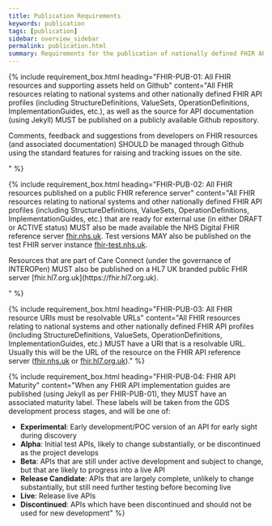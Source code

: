 ```yaml
---
title: Publication Requirements
keywords: publication
tags: [publication]
sidebar: overview_sidebar
permalink: publication.html
summary: Requirements for the publication of nationally defined FHIR API definitions
---
```


{% include requirement_box.html
	heading="FHIR-PUB-01: All FHIR resources and supporting assets held on Github"
	content="All FHIR resources relating to national systems and other nationally defined FHIR API profiles (including StructureDefinitions, ValueSets, OperationDefinitions, ImplementationGuides, etc.), as well as the source for API documentation (using Jekyll) MUST be published on a publicly available Github repository.
<p>Comments, feedback and suggestions from developers on FHIR resources (and associated documentation) SHOULD be managed through Github using the standard features for raising and tracking issues on the site.</p>"
%}

{% include requirement_box.html
	heading="FHIR-PUB-02: All FHIR resources published on a public FHIR reference server"
	content="All FHIR resources relating to national systems and other nationally defined FHIR API profiles (including StructureDefinitions, ValueSets, OperationDefinitions, ImplementationGuides, etc.) that are ready for external use (in either DRAFT or ACTIVE status) MUST also be made available the NHS Digital FHIR reference server [fhir.nhs.uk](https://fhir.nhs.uk). Test versions MAY also be published on the test FHIR server instance [fhir-test.nhs.uk](https://fhir-test.nhs.uk).
<p>Resources that are part of Care Connect (under the governance of INTEROPen) MUST also be published on a HL7 UK branded public FHIR server [fhir.hl7.org.uk](https://fhir.hl7.org.uk).</p>"
%}

{% include requirement_box.html
	heading="FHIR-PUB-03: All FHIR resource URIs must be resolvable URLs"
	content="All FHIR resources relating to national systems and other nationally defined FHIR API profiles (including StructureDefinitions, ValueSets, OperationDefinitions, ImplementationGuides, etc.) MUST have a URI that is a resolvable URL. Usually this will be the URL of the resource on the FHIR API reference server ([fhir.nhs.uk](https://fhir.nhs.uk) or [fhir.hl7.org.uk](https://fhir.hl7.org.uk))."
%}

{% include requirement_box.html
	heading="FHIR-PUB-04: FHIR API Maturity"
	content="When any FHIR API implementation guides are published (using Jekyll as per FHIR-PUB-01), they MUST have an associated maturity label. These labels will be taken from the GDS development process stages, and will be one of:

 - **Experimental**: Early development/POC version of an API for early sight during discovery
 - **Alpha**: Initial test APIs, likely to change substantially, or be discontinued as the project develops
 - **Beta**: APIs that are still under active development and subject to change, but that are likely to progress into a live API
 - **Release Candidate**: APIs that are largely complete, unlikely to change substantially, but still need further testing before becoming live
 - **Live**: Release live APIs
 - **Discontinued**: APIs which have been discontinued and should not be used for new development"
%}
